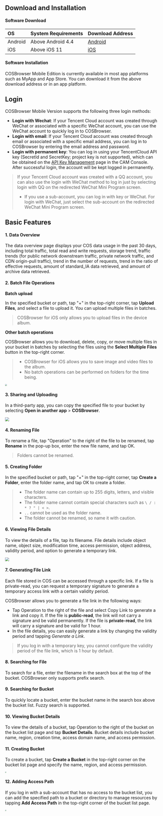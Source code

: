 ## Download and Installation

#### Software Download

| OS | System Requirements | Download Address |
| :--------- | :-------------- | :----------------------------------------------------------- |
| Android | Above Android 4.4 | [Android](https://sj.qq.com/myapp/detail.htm?apkName=com.qcloud.cos.client) |
| iOS | Above iOS 11 | [iOS](https://apps.apple.com/cn/app/id1469323992) |

#### Software Installation

COSBrowser Mobile Edition is currently available in most app platforms such as MyApp and App Store. You can download it from the above download address or in an app platform.

<span id="dulu"></span>

## Login

COSBrowser Mobile Version supports the following three login methods:

- **Login with Wechat**: If your Tencent Cloud account was created through WeChat or associated with a specific WeChat account, you can use the WeChat account to quickly log in to COSBrowser.
- **Login with email**: If your Tencent Cloud account was created through email or associated with a specific email address, you can log in to COSBrowser by entering the email address and password.
- **Login with permanent key**: You can log in using your TencentCloud API key (SecretId and SecretKey; project key is not supported), which can be obtained on the [API Key Management](https://console.cloud.tencent.com/cam/capi) page in the CAM Console. After successful login, the account will be kept logged in permanently.

> 
>
> If your Tencent Cloud account was created with a QQ account, you can also use the login with WeChat method to log in just by selecting login with QQ on the redirected WeChat Mini Program screen.
> - If you use a sub-account, you can log in with key or WeChat. For login with WeChat, just select the sub-account on the redirected WeChat Mini Program screen.



## Basic Features

<span id="dateview"></span>

#### 1. Data Overview

The data overview page displays your COS data usage in the past 30 days, including total traffic, total read and write requests, storage trend, traffic trends (for public network downstream traffic, private network traffic, and CDN origin-pull traffic), trend in the number of requests, trend in the ratio of effective requests, amount of standard_IA data retrieved, and amount of archive data retrieved.


<span id="filebatch"></span>

#### 2. Batch File Operations

**Batch upload**

In the specified bucket or path, tap "+" in the top-right corner, tap **Upload Files**, and select a file to upload it. You can upload multiple files in batches.

> COSBrowser for iOS only allows you to upload files in the device album.

**Other batch operations**

COSBrowser allows you to download, delete, copy, or move multiple files in your bucket in batches by selecting the files using the **Select Multiple Files** button in the top-right corner.

> 
>
> - COSBrowser for iOS allows you to save image and video files to the album.
> - No batch operations can be performed on folders for the time being.

<img src="https://main.qcloudimg.com/raw/677300a8276ce0db713dfe66d180b6ee.png" style="zoom:35%;" />

<span id="shareupload"></span>

#### 3. Sharing and Uploading

In a third-party app, you can copy the specified file to your bucket by selecting **Open in another app** > **COSBrowser**.

<img src="https://main.qcloudimg.com/raw/32b998eddcb135b9c351435ca8ab194e.png" style="zoom:80%;" />



<span id="rename"></span>

#### 4. Renaming File

To rename a file, tap "Operation" to the right of the file to be renamed, tap **Rename** in the pop-up box, enter the new file name, and tap OK.

> Folders cannot be renamed.

<span id="newfolder"></span>

#### 5. Creating Folder

In the specified bucket or path, tap "+" in the top-right corner, tap **Create a Folder**, enter the folder name, and tap OK to create a folder.

> 
> - The folder name can contain up to 255 digits, letters, and visible characters.
> - The folder name cannot contain special characters such as `\ / : * ? " | < >`.
> - `..` cannot be used as the folder name.
> - The folder cannot be renamed, so name it with caution.

<span id="view"></span>

#### 6. Viewing File Details

To view the details of a file, tap its filename. File details include object name, object size, modification time, access permission, object address, validity period, and option to generate a temporary link.

<img src="https://main.qcloudimg.com/raw/34e5aa857508257a80119356abffce80.png" style="zoom:80%;" />

<span id="generatelinks"></span>

#### 7. Generating File Link

Each file stored in COS can be accessed through a specific link. If a file is private-read, you can request a temporary signature to generate a temporary access link with a certain validity period.

COSBrowser allows you to generate a file link in the following ways:

- Tap Operation to the right of the file and select Copy Link to generate a link and copy it. If the file is **public-read**, the link will not carry a signature and be valid permanently. If the file is **private-read**, the link will carry a signature and be valid for 1 hour.
- In the file details, you can easily generate a link by changing the validity period and tapping *Generate a Link*.

> If you log in with a temporary key, you cannot configure the validity period of the file link, which is 1 hour by default.

<span id="searchfile"></span>

#### 8. Searching for File

To search for a file, enter the filename in the search box at the top of the bucket. COSBrowser only supports prefix search.

<span id="searchbuckete"></span>

#### 9. Searching for Bucket

To quickly locate a bucket, enter the bucket name in the search box above the bucket list. Fuzzy search is supported.

<span id="viewbucket"></span>

#### 10. Viewing Bucket Details

To view the details of a bucket, tap Operation to the right of the bucket on the bucket list page and tap **Bucket Details**. Bucket details include bucket name, region, creation time, access domain name, and access permission.

<span id="createbucket"></span>

#### 11. Creating Bucket

To create a bucket, tap **Create a Bucket** in the top-right corner on the bucket list page and specify the name, region, and access permission.

<img src="https://main.qcloudimg.com/raw/2cfabcbe6c970ef295a05029e4c03b63.png" style="zoom:25%;" />

<span id="addaccess"></span>

#### 12. Adding Access Path

If you log in with a sub-account that has no access to the bucket list, you can add the specified path to a bucket or directory to manage resources by tapping **Add Access Path** in the top-right corner of the bucket list page.

<img src="https://main.qcloudimg.com/raw/3a81c3a3f090a269b6152d154ea4f8e7.png" style="zoom:25%;" />

